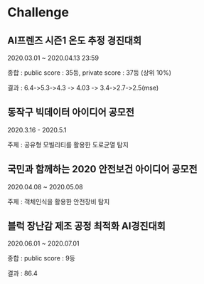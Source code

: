 # Challenge

## AI프렌즈 시즌1 온도 추정 경진대회

2020.03.01 ~ 2020.04.13 23:59

종합 :  public score : 35등, private score : 37등 (상위 10%) 

결과 : 6.4->5.3->4.3 -> 4.03 -> 3.4->2.7->2.5(mse)



## 동작구 빅데이터 아이디어 공모전

2020.3.16 - 2020.5.1

주제 : 공유형 모빌리티를 활용한 도로균열 탐지



## 국민과 함께하는 2020 안전보건 아이디어 공모전

2020.04.08 ~ 2020.05.08

주제 :  객체인식을 활용한 안전장비 탐지



## 블럭 장난감 제조 공정 최적화 AI경진대회

2020.06.01 ~ 2020.07.01

종합 :  public score : 9등

결과 : 86.4